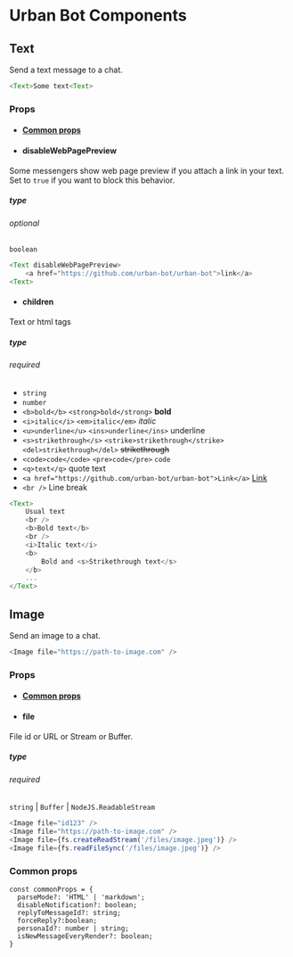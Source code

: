 
# Urban Bot Components  
  
## Text
Send a text message to a chat.
```javascript  
<Text>Some text<Text>  
```  
### Props  
* #### [Common props](#common-props)
* #### disableWebPagePreview
Some messengers show web page preview if you attach a link in your text. Set to `true` if you want to block this behavior.
##### type
###### optional
`boolean`
```javascript
<Text disableWebPagePreview>
    <a href="https://github.com/urban-bot/urban-bot">link</a>
<Text>
```
* ####  children
Text or html tags
##### type
###### required

* `string`  
* `number`  
* `<b>bold</b>` `<strong>bold</strong>`  **bold**
* `<i>italic</i>` `<em>italic</em>`  *italic*  
* `<u>underline</u>` `<ins>underline</ins>`  underline
* `<s>strikethrough</s>` `<strike>strikethrough</strike>` `<del>strikethrough</del>`   ~~strikethrough~~  
* `<code>code</code>` `<pre>code</pre>` `code`  
* `<q>text</q>`  quote text
* `<a href="https://github.com/urban-bot/urban-bot">Link</a>`  [Link](https://github.com/urban-bot/urban-bot)  
* `<br />`  Line break  

```javascript  
<Text>    
    Usual text    
    <br />    
    <b>Bold text</b>    
    <br />    
    <i>Italic text</i>    
    <b>    
        Bold and <s>Strikethrough text</s>    
    </b>
    ...
</Text>  
```
## Image
Send an image to a chat.
```javascript
<Image file="https://path-to-image.com" />
```  
### Props  
* #### [Common props](#common-props)
* #### file
File id or URL or Stream or Buffer.
##### type
###### required
`string` | `Buffer` | `NodeJS.ReadableStream`
```javascript
<Image file="id123" />
<Image file="https://path-to-image.com" />
<Image file={fs.createReadStream('/files/image.jpeg')} />
<Image file={fs.readFileSync('/files/image.jpeg')} />
```

### Common props
```
const commonProps = {
  parseMode?: 'HTML' | 'markdown';
  disableNotification?: boolean;
  replyToMessageId?: string;
  forceReply?:boolean;
  personaId?: number | string;
  isNewMessageEveryRender?: boolean;
}

